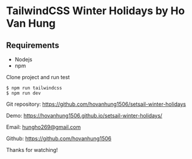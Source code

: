 # TailwindCSS Winter Holidays by Ho Van Hung

## Requirements
* Nodejs
* npm

Clone project and run test

```
$ npm run tailwindcss
$ npm run dev
```
Git repository: https://github.com/hovanhung1506/setsail-winter-holidays

Demo: https://hovanhung1506.github.io/setsail-winter-holidays/

Email: hungho269@gmail.com

Github: https://github.com/hovanhung1506

Thanks for watching!